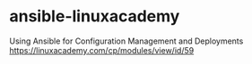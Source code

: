 # ansible-linuxacademy
Using Ansible for Configuration Management and Deployments
https://linuxacademy.com/cp/modules/view/id/59
